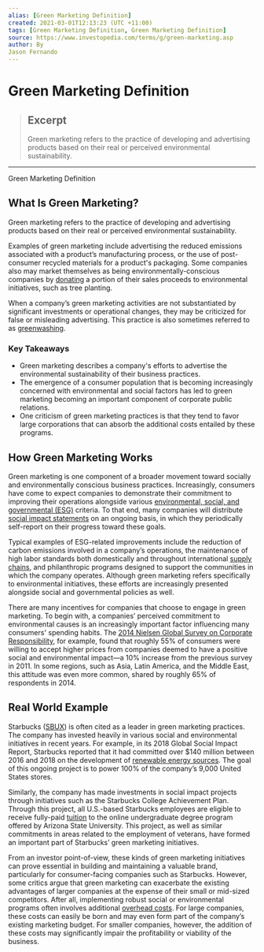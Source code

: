 ```yaml
---
alias: [Green Marketing Definition]
created: 2021-03-01T12:13:23 (UTC +11:00)
tags: [Green Marketing Definition, Green Marketing Definition]
source: https://www.investopedia.com/terms/g/green-marketing.asp
author: By
Jason Fernando
---
```


# Green Marketing Definition

> ## Excerpt
> Green marketing refers to the practice of developing and advertising products based on their real or perceived environmental sustainability.

---

Green Marketing Definition
## What Is Green Marketing?

Green marketing refers to the practice of developing and advertising products based on their real or perceived environmental sustainability. 

Examples of green marketing include advertising the reduced emissions associated with a product’s manufacturing process, or the use of post-consumer recycled materials for a product's packaging. Some companies also may market themselves as being environmentally-conscious companies by [donating](https://www.investopedia.com/terms/p/philanthropy.asp) a portion of their sales proceeds to environmental initiatives, such as tree planting.

When a company’s green marketing activities are not substantiated by significant investments or operational changes, they may be criticized for false or misleading advertising. This practice is also sometimes referred to as [greenwashing](https://www.investopedia.com/terms/g/greenwashing.asp).

### Key Takeaways

-   Green marketing describes a company's efforts to advertise the environmental sustainability of their business practices.
-   The emergence of a consumer population that is becoming increasingly concerned with environmental and social factors has led to green marketing becoming an important component of corporate public relations.
-   One criticism of green marketing practices is that they tend to favor large corporations that can absorb the additional costs entailed by these programs.

## How Green Marketing Works

Green marketing is one component of a broader movement toward socially and environmentally conscious business practices. Increasingly, consumers have come to expect companies to demonstrate their commitment to improving their operations alongside various [environmental, social, and governmental (ESG)](https://www.investopedia.com/terms/e/environmental-social-and-governance-esg-criteria.asp) criteria. To that end, many companies will distribute [social impact statements](https://www.investopedia.com/terms/s/social-impact-statement.asp) on an ongoing basis, in which they periodically self-report on their progress toward these goals.

Typical examples of ESG-related improvements include the reduction of carbon emissions involved in a company’s operations, the maintenance of high labor standards both domestically and throughout international [supply chains](https://www.investopedia.com/terms/s/supplychain.asp), and philanthropic programs designed to support the communities in which the company operates. Although green marketing refers specifically to environmental initiatives, these efforts are increasingly presented alongside social and governmental policies as well. 

There are many incentives for companies that choose to engage in green marketing. To begin with, a companies’ perceived commitment to environmental causes is an increasingly important factor influencing many consumers' spending habits. The [2014 Nielsen Global Survey on Corporate Responsibility](https://www.nielsen.com/us/en/insights/article/2014/it-pays-to-be-green-corporate-social-responsibility-meets-the-bottom-line/), for example, found that roughly 55% of consumers were willing to accept higher prices from companies deemed to have a positive social and environmental impact—a 10% increase from the previous survey in 2011. In some regions, such as Asia, Latin America, and the Middle East, this attitude was even more common, shared by roughly 65% of respondents in 2014.

## Real World Example

Starbucks ([SBUX](https://www.investopedia.com/markets/quote?tvwidgetsymbol=SBUX)) is often cited as a leader in green marketing practices. The company has invested heavily in various social and environmental initiatives in recent years. For example, in its 2018 Global Social Impact Report, Starbucks reported that it had committed over $140 million between 2016 and 2018 on the development of [renewable energy sources](https://www.investopedia.com/renewable-energy-4689739). The goal of this ongoing project is to power 100% of the company’s 9,000 United States stores.

Similarly, the company has made investments in social impact projects through initiatives such as the Starbucks College Achievement Plan. Through this project, all U.S.-based Starbucks employees are eligible to receive fully-paid [tuition](https://www.investopedia.com/articles/personal-finance/062515/college-tuition-vs-investing-it-worth-it.asp) to the online undergraduate degree program offered by Arizona State University. This project, as well as similar commitments in areas related to the employment of veterans, have formed an important part of Starbucks’ green marketing initiatives.

From an investor point-of-view, these kinds of green marketing initiatives can prove essential in building and maintaining a valuable brand, particularly for consumer-facing companies such as Starbucks. However, some critics argue that green marketing can exacerbate the existing advantages of larger companies at the expense of their small or mid-sized competitors. After all, implementing robust social or environmental programs often involves additional [overhead costs](https://www.investopedia.com/ask/answers/101314/what-are-differences-between-operating-expenses-and-overhead-expenses.asp). For large companies, these costs can easily be born and may even form part of the company’s existing marketing budget. For smaller companies, however, the addition of these costs may significantly impair the profitability or viability of the business.
